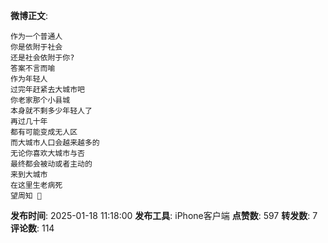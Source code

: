 **微博正文**: 
```
作为一个普通人
你是依附于社会
还是社会依附于你?
答案不言而喻
作为年轻人
过完年赶紧去大城市吧
你老家那个小县城
本身就不剩多少年轻人了
再过几十年
都有可能变成无人区
而大城市人口会越来越多的
无论你喜欢大城市与否
最终都会被动或者主动的
来到大城市
在这里生老病死
望周知 🙏
```
**发布时间**: 2025-01-18 11:18:00
**发布工具**: iPhone客户端
**点赞数**: 597
**转发数**: 7
**评论数**: 114

